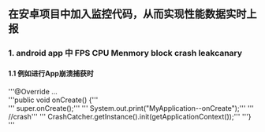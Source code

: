 ## 在安卓项目中加入监控代码，从而实现性能数据实时上报
### 1. android app 中 FPS  CPU Menmory block crash leakcanary
#### 1.1 例如进行App崩溃捕获时

\'''@Override ...\
\'''public void onCreate() {'''\
'''    super.onCreate();'''
'''    System.out.print("MyApplication--onCreate");'''
'''    //crash'''
'''    CrashCatcher.getInstance().init(getApplicationContext());'''
'''} '''

